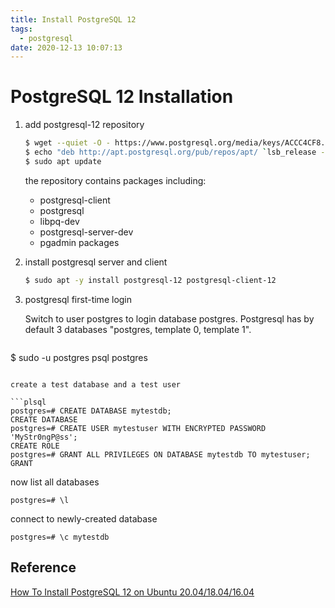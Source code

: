 ```yaml
---
title: Install PostgreSQL 12
tags:
  - postgresql
date: 2020-12-13 10:07:13
---
```



# PostgreSQL 12 Installation

1. add postgresql-12 repository

   ```bash
   $ wget --quiet -O - https://www.postgresql.org/media/keys/ACCC4CF8.asc | sudo apt-key add -
   $ echo "deb http://apt.postgresql.org/pub/repos/apt/ `lsb_release -cs`-pgdg main" |sudo tee /etc/apt/sources.list.d/pgdg.list
   $ sudo apt update
   ```

   the repository contains packages including: 

   - postgresql-client
   - postgresql
   - libpq-dev
   - postgresql-server-dev
   - pgadmin packages

2. install postgresql server and client

   ```bash
   $ sudo apt -y install postgresql-12 postgresql-client-12
   ```

3. postgresql first-time login

   Switch to user postgres to login database postgres. Postgresql has by default 3 databases "postgres, template 0, template 1".
   
   ```bash
$ sudo -u postgres psql postgres
   ```

   create a test database and a test user
   
   ```plsql
   postgres=# CREATE DATABASE mytestdb;
   CREATE DATABASE
   postgres=# CREATE USER mytestuser WITH ENCRYPTED PASSWORD 'MyStr0ngP@ss';
   CREATE ROLE
   postgres=# GRANT ALL PRIVILEGES ON DATABASE mytestdb TO mytestuser;
GRANT
   ```

   now list all databases

   ```plsql
   postgres=# \l
   ```

   connect to newly-created database

   ```plsql
   postgres=# \c mytestdb
   ```

   

## Reference

[How To Install PostgreSQL 12 on Ubuntu 20.04/18.04/16.04](https://computingforgeeks.com/install-postgresql-12-on-ubuntu/)